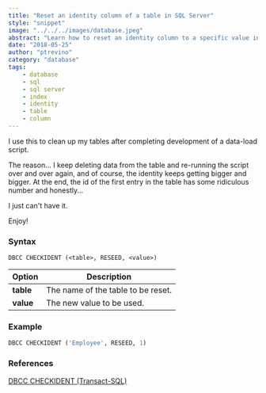 ```yaml
---
title: "Reset an identity column of a table in SQL Server"
style: "snippet"
image: "../../../images/database.jpeg"
abstract: "Learn how to reset an identity column to a specific value in SQL Server."
date: "2018-05-25"
author: "ptrevino"
category: "database"
tags:
    - database
    - sql
    - sql server
    - index
    - identity
    - table
    - column
---
```


<div class="tldr" markdown="true">

  I use this to clean up my tables after completing development of a data-load script.  

  The reason... I keep deleting data from the table and re-running the script over and over again, and 
  of course, the identity keeps getting bigger and bigger. At the end, the id of the first entry in the 
  table has some ridiculous number and honestly...  

  I just can't have it.

  Enjoy!

</div>

<!-- start:abstract -->

### Syntax

```
DBCC CHECKIDENT (<table>, RESEED, <value>)
```

| Option    | Description                        |
| --------- | ---------------------------------- |
| **table** | The name of the table to be reset. |
| **value** | The new value to be used.          |

<!-- end:abstract -->  

### Example

```sql
DBCC CHECKIDENT ('Employee', RESEED, 1)
```

### References
[DBCC CHECKIDENT &#40;Transact-SQL&#41;](https://docs.microsoft.com/en-us/sql/t-sql/database-console-commands/dbcc-checkident-transact-sql?view=sql-server-2017) 
